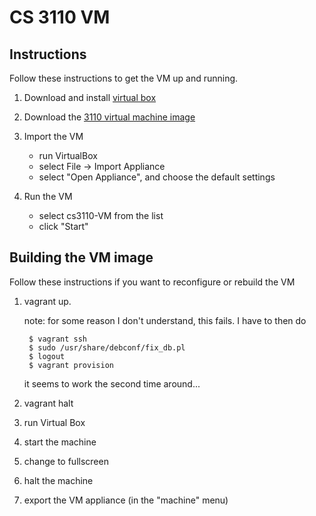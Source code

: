 # CS 3110 VM #

## Instructions ##
Follow these instructions to get the VM up and running.

1. Download and install [virtual box](https://www.virtualbox.org/wiki/Downloads)

2. Download the [3110 virtual machine image](https://dl.dropboxusercontent.com/u/3989078/cs3110-VM.ova)

3. Import the VM
    - run VirtualBox
    - select File -> Import Appliance
    - select "Open Appliance", and choose the default settings

4. Run the VM
    - select cs3110-VM from the list
    - click "Start"

## Building the VM image ##

Follow these instructions if you want to reconfigure or rebuild the VM

1. vagrant up.

	note: for some reason I don't understand, this fails.  I have to then do

		$ vagrant ssh
		$ sudo /usr/share/debconf/fix_db.pl
		$ logout
		$ vagrant provision

	it seems to work the second time around...

2. vagrant halt
3. run Virtual Box
4. start the machine
5. change to fullscreen
6. halt the machine
7. export the VM appliance (in the "machine" menu)

